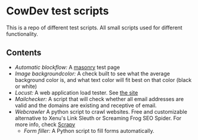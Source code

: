 # CowDev test scripts
This is a repo of different test scripts. All small scripts used for different functionality.

## Contents
- *Automatic blockflow:*
  A [masonry](https://masonry.desandro.com/) test page
- *Image backgroundcolor:*
  A check built to see what the average background color is, and what text color will fit best on that color (black or white)
- *Locust:*
  A web application load tester. See [the site](https://locust.io/)
- *Mailchecker:*
  A script that will check whether all email addresses are valid and the domains are existing and receptive of email.
- *Webcrawler*
  A python script to crawl websites. Free and customizable alternative to Xenu's Link Sleuth or Screaming Frog SEO Spider. For more info, check [Scrapy](https://scrapy.org/)
  - *Form filler:*
  A Python script to fill forms automatically.
